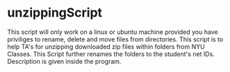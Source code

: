 # unzippingScript
This script will only work on a linux or ubuntu machine provided you have priviliges to rename, delete and move files from directories. This script is to help TA's for unzipping downloaded zip files within folders from NYU Classes. This Script further renames the folders to the student's net IDs. Description is given inside the program.

